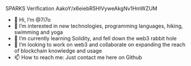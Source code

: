 SPARKS Verification AakoY/x6eiebR5HlVyweAkgNv1HmWZUM

- 👋 Hi, I’m @7i7o
- 👀 I’m interested in new technologies, programming languages, hiking, swimming and yoga
- 🌱 I’m currently learning Solidity, and fell down the web3 rabbit hole
- 💞️ I’m looking to work on web3 and collaborate on expanding the reach of blockchain knowledge and usage
- 📫 How to reach me: Just contact me here on Github

<!---
7i7o/7i7o is a ✨ special ✨ repository because its `README.md` (this file) appears on your GitHub profile.
You can click the Preview link to take a look at your changes.
--->
